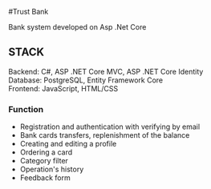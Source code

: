 #Trust Bank

Bank system developed on Asp .Net Core

## STACK <br>
Backend: C#, ASP .NET Core MVC, ASP .NET Core Identity <br>
Database: PostgreSQL, Entity Framework Core <br>
Frontend: JavaScript, HTML/CSS <br>

### Function <br>
* Registration and authentication with verifying by email
* Bank cards transfers, replenishment of the balance
* Сreating and editing a profile
* Ordering a card
* Category filter
* Operation's history
* Feedback form
